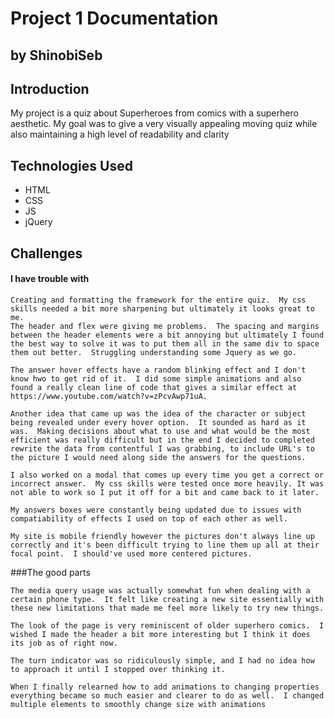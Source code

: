 # Project 1 Documentation
## by ShinobiSeb


## Introduction

My project is a quiz about Superheroes from comics with a superhero aesthetic.  My goal was to give a very visually appealing moving quiz while also maintaining a high level of readability and clarity

## Technologies Used

- HTML
- CSS
- JS
- jQuery

## Challenges

#### I have trouble with 
    Creating and formatting the framework for the entire quiz.  My css skills needed a bit more sharpening but ultimately it looks great to me.
    The header and flex were giving me problems.  The spacing and margins between the header elements were a bit annoying but ultimately I found the best way to solve it was to put them all in the same div to space them out better.  Struggling understanding some Jquery as we go.

    The answer hover effects have a random blinking effect and I don't know hwo to get rid of it.  I did some simple animations and also found a really clean line of code that gives a similar effect at https://www.youtube.com/watch?v=zPcvAwp71uA.

    Another idea that came up was the idea of the character or subject being revealed under every hover option.  It sounded as hard as it was.  Making decisions about what to use and what would be the most efficient was really difficult but in the end I decided to completed rewrite the data from contentful I was grabbing, to include URL's to the picture I would need along side the answers for the questions. 

    I also worked on a modal that comes up every time you get a correct or incorrect answer.  My css skills were tested once more heavily. It was not able to work so I put it off for a bit and came back to it later.

    My answers boxes were constantly being updated due to issues with compatiability of effects I used on top of each other as well.

    My site is mobile friendly however the pictures don't always line up correctly and it's been difficult trying to line them up all at their focal point.  I should've used more centered pictures.

###The good parts

    The media query usage was actually somewhat fun when dealing with a certain phone type.  It felt like creating a new site essentially with these new limitations that made me feel more likely to try new things.

    The look of the page is very reminiscent of older superhero comics.  I wished I made the header a bit more interesting but I think it does its job as of right now.

    The turn indicator was so ridiculously simple, and I had no idea how to approach it until I stopped over thinking it.

    When I finally relearned how to add animations to changing properties everything became so much easier and clearer to do as well.  I changed multiple elements to smoothly change size with animations